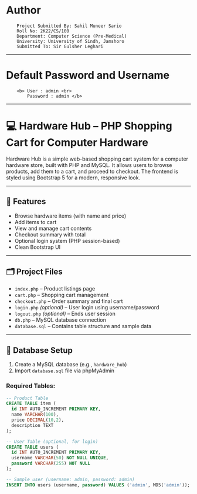 # Author
        Project Submitted By: Sahil Muneer Sario  
        Roll No: 2K22/CS/100  
        Department: Computer Science (Pre-Medical)  
        University: University of Sindh, Jamshoro  
        Submitted To: Sir Gulsher Leghari


---

# Default Password and Username

        <b> User : admin <br>
            Password : admin </b>
        
---

# 💻 Hardware Hub – PHP Shopping Cart for Computer Hardware

Hardware Hub is a simple web-based shopping cart system for a computer hardware store, built with PHP and MySQL. It allows users to browse products, add them to a cart, and proceed to checkout. The frontend is styled using Bootstrap 5 for a modern, responsive look.

---

## 🔧 Features

- Browse hardware items (with name and price)
- Add items to cart
- View and manage cart contents
- Checkout summary with total
- Optional login system (PHP session-based)
- Clean Bootstrap UI

---

## 🗂 Project Files

- `index.php` – Product listings page  
- `cart.php` – Shopping cart management  
- `checkout.php` – Order summary and final cart  
- `login.php` *(optional)* – User login using username/password  
- `logout.php` *(optional)* – Ends user session  
- `db.php` – MySQL database connection  
- `database.sql` – Contains table structure and sample data

---

## 🧱 Database Setup

1. Create a MySQL database (e.g., `hardware_hub`)
2. Import `database.sql` file via phpMyAdmin

### Required Tables:
```sql
-- Product Table
CREATE TABLE item (
  id INT AUTO_INCREMENT PRIMARY KEY,
  name VARCHAR(100),
  price DECIMAL(10,2),
  description TEXT
);

-- User Table (optional, for login)
CREATE TABLE users (
  id INT AUTO_INCREMENT PRIMARY KEY,
  username VARCHAR(50) NOT NULL UNIQUE,
  password VARCHAR(255) NOT NULL
);

-- Sample user (username: admin, password: admin)
INSERT INTO users (username, password) VALUES ('admin', MD5('admin'));
